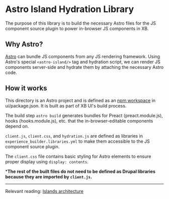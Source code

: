 # Astro Island Hydration Library
The purpose of this library is to build the necessary Astro files for the
JS component source plugin to power in-browser JS components in XB.

## Why Astro?
[Astro](https://astro.build/) can bundle JS components from any JS rendering framework. Using Astro's special `<astro-island/>`
tag and hydration script, we can render JS components server-side and hydrate them by attaching the necessary Astro code.

## How it works
This directory is an Astro project and is defined as an [npm workspace](https://docs.npmjs.com/cli/v7/using-npm/workspaces) in ui/package.json. It is built as part of XB UI's build process.

The build step `astro build` generates bundles for Preact (preact.module.js), hooks (hooks.module.js), etc. that the in-browser-editable components depend on.

`client.js`, `client.css`, and `hydration.js` are defined as libraries in `experience_builder.libraries.yml` to make them accessible to the JS component source plugin.

The `client.css` file contains basic styling for Astro elements to ensure proper display using `display: contents`.

***The rest of the built files do not need to be defined as Drupal libraries because they are imported by `client.js`.**

----
Relevant reading: [Islands architecture](https://docs.astro.build/en/concepts/islands/)
